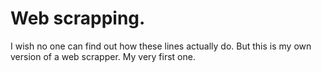 # Web scrapping.

I wish no one can find out how these lines actually do. But this is my own version of a web scrapper.
My very first one.
